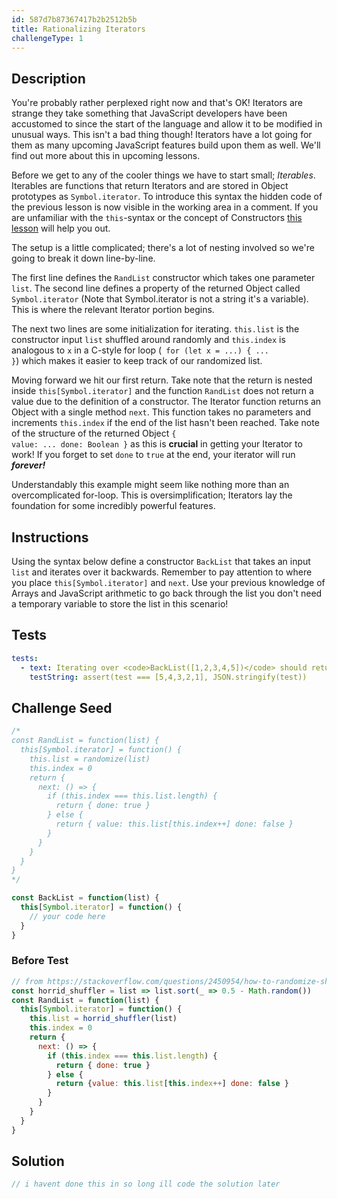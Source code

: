 ```yaml
---
id: 587d7b87367417b2b2512b5b
title: Rationalizing Iterators
challengeType: 1
---
```


## Description
<section id='description'>
You're probably rather perplexed right now and that's OK! Iterators are strange they take something that JavaScript developers have been accustomed to since the start of the language and allow it to be modified in unusual ways. This isn't a bad thing though! Iterators have a lot going for them as many upcoming JavaScript features build upon them as well. We'll find out more about this in upcoming lessons.


Before we get to any of the cooler things we have to start small; <i>Iterables</i>. Iterables are functions that return Iterators and are stored in Object prototypes as <code>Symbol.iterator</code>. To introduce this syntax the hidden code of the previous lesson is now visible in the working area in a comment. If you are unfamiliar with the <code>this</code>-syntax or the concept of Constructors <a href='https://learn.freecodecamp.org/javascript-algorithms-and-data-structures/object-oriented-programming/define-a-constructor-function'>this lesson</a> will help you out.

The setup is a little complicated; there's a lot of nesting involved so we're going to break it down line-by-line.

The first line defines the <code>RandList</code> constructor which takes one parameter <code>list</code>. The second line defines a property of the returned Object called <code>Symbol.iterator</code> (Note that Symbol.iterator is not a string it's a variable). This is where the relevant Iterator portion begins.

The next two lines are some initialization for iterating. <code>this.list</code> is the constructor input <code>list</code> shuffled around randomly and <code>this.index</code> is analogous to <code>x</code> in a C-style for loop (<code> for (let x = ...) { ... }</code>) which makes it easier to keep track of our randomized list.

Moving forward we hit our first return. Take note that the return is nested inside <code>this[Symbol.iterator]</code> and the function <code>RandList</code> does not return a value due to the definition of a constructor. The Iterator function returns an Object with a single method <code>next</code>. This function takes no parameters and increments <code>this.index</code> if the end of the list hasn't been reached. Take note of the structure of the returned Object <code>{ value: ... done: Boolean }</code> as this is <strong>crucial</strong> in getting your Iterator to work! If you forget to set <code>done</code> to <code>true</code> at the end, your iterator will run <strong><i>forever!</i></strong>

Understandably this example might seem like nothing more than an overcomplicated for-loop. This is oversimplification; Iterators lay the foundation for some incredibly powerful features.

</section>

## Instructions
<section id='instructions'>
Using the syntax below define a constructor <code>BackList</code> that takes an input <code>list</code> and iterates over it backwards. Remember to pay attention to where you place <code>this[Symbol.iterator]</code> and <code>next</code>. Use your previous knowledge of Arrays and JavaScript arithmetic to go back through the list you don't need a temporary variable to store the list in this scenario!
</section>

## Tests
<section id='tests'>

```yml
tests:
  - text: Iterating over <code>BackList([1,2,3,4,5])</code> should return <code>[5,4,3,2,1]<code>.
    testString: assert(test === [5,4,3,2,1], JSON.stringify(test))
```

</section>

## Challenge Seed
<section id='challengeSeed'>

<div id='js-seed'>

```js
/*
const RandList = function(list) {
  this[Symbol.iterator] = function() {
    this.list = randomize(list)
    this.index = 0
    return {
      next: () => {
        if (this.index === this.list.length) {
          return { done: true }
        } else {
          return { value: this.list[this.index++] done: false }
        }
      }
    }
  }
}
*/

const BackList = function(list) {
  this[Symbol.iterator] = function() {
    // your code here
  }
}
```

</div>

### Before Test
<div id="js-setup">

```js
// from https://stackoverflow.com/questions/2450954/how-to-randomize-shuffle-a-javascript-array
const horrid_shuffler = list => list.sort(_ => 0.5 - Math.random())
const RandList = function(list) {
  this[Symbol.iterator] = function() {
    this.list = horrid_shuffler(list)
    this.index = 0
    return {
      next: () => {
        if (this.index === this.list.length) {
          return { done: true }
        } else {
          return {value: this.list[this.index++] done: false }
        }
      }
    }
  }
}
```
</div>

</section>

## Solution
<section id='solution'>

```js
// i havent done this in so long ill code the solution later
```
</section>
